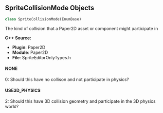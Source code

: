 ## SpriteCollisionMode Objects

```python
class SpriteCollisionMode(EnumBase)
```

The kind of collision that a Paper2D asset or component might participate in

**C++ Source:**

- **Plugin**: Paper2D
- **Module**: Paper2D
- **File**: SpriteEditorOnlyTypes.h

<a id="unreal.SpriteCollisionMode.NONE"></a>

#### NONE

0: Should this have no collison and not participate in physics?

<a id="unreal.SpriteCollisionMode.USE3D_PHYSICS"></a>

#### USE3D_PHYSICS

2: Should this have 3D collision geometry and participate in the 3D physics world?

<a id="unreal.SpritePivotMode"></a>